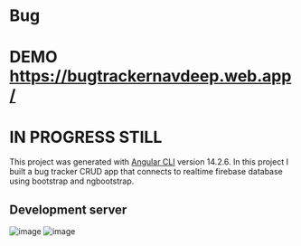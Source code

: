 # Bug
# DEMO https://bugtrackernavdeep.web.app/
# IN PROGRESS STILL
This project was generated with [Angular CLI](https://github.com/angular/angular-cli) version 14.2.6.
In this project I built a bug tracker CRUD app that connects to realtime firebase database using bootstrap and ngbootstrap.
## Development server
![image](https://user-images.githubusercontent.com/40246928/198733223-d3fb369c-9460-4174-b32b-cf801b9ea6aa.png)
![image](https://user-images.githubusercontent.com/40246928/198734974-5253f673-5d10-4979-b3a2-e7b0257d2dea.png)
